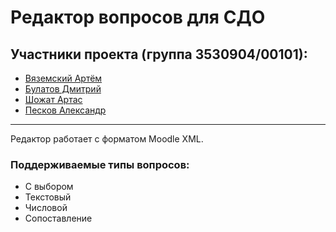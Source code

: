 # Редактор вопросов для СДО

## Участники проекта (группа 3530904/00101):
- [Вяземский Артём](https://github.com/artem-vyazemskiy)
- [Булатов Дмитрий](https://github.com/debugggger)
- [Шожат Артас](https://github.com/ByZeWay)
- [Песков Александр](https://github.com/aosandy)

---

Редактор работает с форматом Moodle XML.

### Поддерживаемые типы вопросов:
- С выбором
- Текстовый
- Числовой
- Сопоставление
